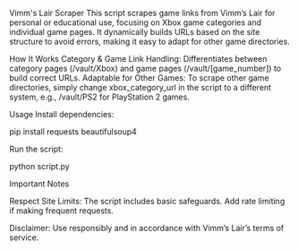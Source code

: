 Vimm's Lair Scraper
This script scrapes game links from Vimm’s Lair for personal or educational use, focusing on Xbox game categories and individual game pages. It dynamically builds URLs based on the site structure to avoid errors, making it easy to adapt for other game directories.

How It Works
Category & Game Link Handling: Differentiates between category pages (/vault/Xbox) and game pages (/vault/[game_number]) to build correct URLs.
Adaptable for Other Games: To scrape other game directories, simply change xbox_category_url in the script to a different system, e.g., /vault/PS2 for PlayStation 2 games.

Usage
Install dependencies:

pip install requests beautifulsoup4

Run the script:

python script.py



Important Notes

Respect Site Limits: The script includes basic safeguards. Add rate limiting if making frequent requests.

Disclaimer: Use responsibly and in accordance with Vimm’s Lair’s terms of service.
